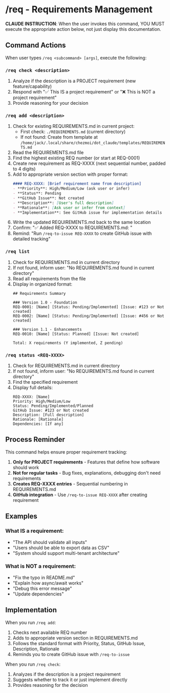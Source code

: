 # /req - Requirements Management

**CLAUDE INSTRUCTION**: When the user invokes this command, YOU MUST execute the appropriate action below, not just display this documentation.

## Command Actions

When user types `/req <subcommand> [args]`, execute the following:

### `/req check <description>`
1. Analyze if the description is a PROJECT requirement (new feature/capability)
2. Respond with "✅ This IS a project requirement" or "❌ This is NOT a project requirement"
3. Provide reasoning for your decision

### `/req add <description>`
1. Check for existing REQUIREMENTS.md in current project:
   - First check: `./REQUIREMENTS.md` (current directory)
   - If not found: Create from template at `/home/jack/.local/share/chezmoi/dot_claude/templates/REQUIREMENTS.md`
2. Read the REQUIREMENTS.md file
3. Find the highest existing REQ number (or start at REQ-0001)
4. Create new requirement as REQ-XXXX (next sequential number, padded to 4 digits)
5. Add to appropriate version section with proper format:
   ```markdown
   #### REQ-XXXX: [Brief requirement name from description]
   - **Priority**: High/Medium/Low (ask user or infer)
   - **Status**: Pending
   - **GitHub Issue**: Not created
   - **Description**: [User's full description]
   - **Rationale**: [Ask user or infer from context]
   - **Implementation**: See GitHub issue for implementation details
   ```
6. Write the updated REQUIREMENTS.md back to the same location
7. Confirm: "✅ Added REQ-XXXX to REQUIREMENTS.md: <description>"
8. Remind: "Run `/req-to-issue REQ-XXXX` to create GitHub issue with detailed tracking"

### `/req list`
1. Check for REQUIREMENTS.md in current directory
2. If not found, inform user: "No REQUIREMENTS.md found in current directory"
3. Read all requirements from the file
4. Display in organized format:
   ```
   ## Requirements Summary
   
   ### Version 1.0 - Foundation
   REQ-0001: [Name] [Status: Pending/Implemented] [Issue: #123 or Not created]
   REQ-0002: [Name] [Status: Pending/Implemented] [Issue: #456 or Not created]
   
   ### Version 1.1 - Enhancements
   REQ-0010: [Name] [Status: Planned] [Issue: Not created]
   
   Total: X requirements (Y implemented, Z pending)
   ```

### `/req status <REQ-XXXX>`
1. Check for REQUIREMENTS.md in current directory
2. If not found, inform user: "No REQUIREMENTS.md found in current directory"
3. Find the specified requirement
4. Display full details:
   ```
   REQ-XXXX: [Name]
   Priority: High/Medium/Low
   Status: Pending/Implemented/Planned
   GitHub Issue: #123 or Not created
   Description: [Full description]
   Rationale: [Rationale]
   Dependencies: [If any]
   ```

## Process Reminder

This command helps ensure proper requirement tracking:

1. **Only for PROJECT requirements** - Features that define how software should work
2. **Not for regular tasks** - Bug fixes, explanations, debugging don't need requirements
3. **Creates REQ-XXXX entries** - Sequential numbering in REQUIREMENTS.md
4. **GitHub integration** - Use `/req-to-issue REQ-XXXX` after creating requirement

## Examples

### What IS a requirement:
- "The API should validate all inputs"
- "Users should be able to export data as CSV"
- "System should support multi-tenant architecture"

### What is NOT a requirement:
- "Fix the typo in README.md"
- "Explain how async/await works"
- "Debug this error message"
- "Update dependencies"

## Implementation

When you run `/req add`:
1. Checks next available REQ number
2. Adds to appropriate version section in REQUIREMENTS.md
3. Follows the standard format with Priority, Status, GitHub Issue, Description, Rationale
4. Reminds you to create GitHub issue with `/req-to-issue`

When you run `/req check`:
1. Analyzes if the description is a project requirement
2. Suggests whether to track it or just implement directly
3. Provides reasoning for the decision